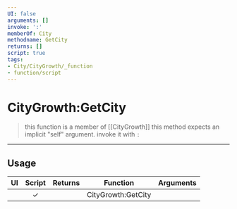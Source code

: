 ```yaml
---
UI: false
arguments: []
invoke: ':'
memberOf: City
methodname: GetCity
returns: []
script: true
tags:
- City/CityGrowth/_function
- function/script
---
```

# CityGrowth:GetCity
> this function is a member of [[CityGrowth]]
> this method expects an implicit "self" argument. invoke it with `:`
-----
## Usage
|  UI | Script | Returns | Function | Arguments |
|:---:|:------:|-------:|:--------:|:---------|
| |✓||CityGrowth:GetCity||
